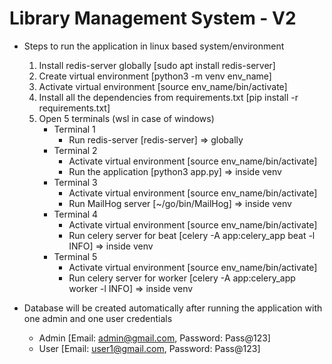 # Library Management System - V2

- Steps to run the application in linux based system/environment
    1. Install redis-server globally [sudo apt install redis-server]
    2. Create virtual environment [python3 -m venv env_name]
    3. Activate virtual environment [source env_name/bin/activate]
    4. Install all the dependencies from requirements.txt [pip install -r requirements.txt]
    5. Open 5 terminals (wsl in case of windows)
        - Terminal 1
            - Run redis-server [redis-server]   => globally
        - Terminal 2
            - Activate virtual environment [source env_name/bin/activate]
            - Run the application [python3 app.py]   => inside venv
        - Terminal 3
            - Activate virtual environment [source env_name/bin/activate]
            - Run MailHog server [~/go/bin/MailHog]   => inside venv
        - Terminal 4
            - Activate virtual environment [source env_name/bin/activate]
            - Run celery server for beat [celery -A app:celery_app beat -l INFO]   => inside venv
        - Terminal 5
            - Activate virtual environment [source env_name/bin/activate]
            - Run celery server for worker [celery -A app:celery_app worker -l INFO]   => inside venv
        

- Database will be created automatically after running the application with one admin and one user credentials
    - Admin [Email: admin@gmail.com, Password: Pass@123]
    - User [Email: user1@gmail.com, Password: Pass@123]